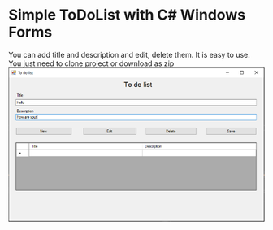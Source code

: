 # Simple ToDoList with C# Windows Forms
You can add title and description and edit, delete them.
It is easy to use. You just need to clone project or download as zip
![calc](https://github.com/berd1evv/ToDoListC-/blob/master/screenshot.PNG?raw=true)

